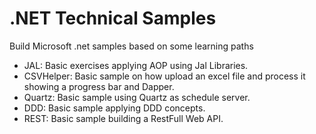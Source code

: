 # .NET Technical Samples
Build Microsoft .net samples based on some learning paths

- JAL: Basic exercises applying AOP using Jal Libraries.
- CSVHelper: Basic sample on how upload an excel file and process it showing a progress bar and Dapper.
- Quartz: Basic sample using Quartz as schedule server. 
- DDD: Basic sample applying DDD concepts.
- REST: Basic sample building a RestFull Web API.
